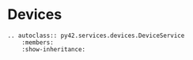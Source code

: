 # Devices

```{eval-rst}
.. autoclass:: py42.services.devices.DeviceService
    :members:
    :show-inheritance:
```
